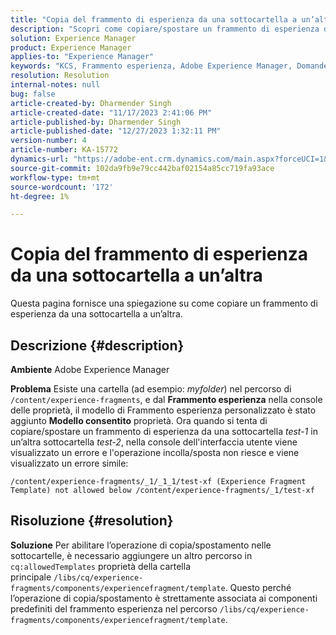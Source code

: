 ```yaml
---
title: "Copia del frammento di esperienza da una sottocartella a un’altra"
description: "Scopri come copiare/spostare un frammento di esperienza da una sottocartella a un’altra."
solution: Experience Manager
product: Experience Manager
applies-to: "Experience Manager"
keywords: "KCS, Frammento esperienza, Adobe Experience Manager, Domande frequenti, Copia, sottocartella"
resolution: Resolution
internal-notes: null
bug: false
article-created-by: Dharmender Singh
article-created-date: "11/17/2023 2:41:06 PM"
article-published-by: Dharmender Singh
article-published-date: "12/27/2023 1:32:11 PM"
version-number: 4
article-number: KA-15772
dynamics-url: "https://adobe-ent.crm.dynamics.com/main.aspx?forceUCI=1&pagetype=entityrecord&etn=knowledgearticle&id=a32caf50-5785-ee11-8179-6045bd006239"
source-git-commit: 102da9fb9e79cc442baf02154a85cc719fa93ace
workflow-type: tm+mt
source-wordcount: '172'
ht-degree: 1%

---
```


# Copia del frammento di esperienza da una sottocartella a un’altra


Questa pagina fornisce una spiegazione su come copiare un frammento di esperienza da una sottocartella a un’altra.

## Descrizione {#description}


<b>Ambiente</b>
Adobe Experience Manager

<b>Problema</b>
Esiste una cartella (ad esempio: *myfolder*) nel percorso di `/content/experience-fragments`, e dal <b>Frammento esperienza</b> nella console delle proprietà, il modello di Frammento esperienza personalizzato è stato aggiunto <b>Modello consentito</b> proprietà.
Ora quando si tenta di copiare/spostare un frammento di esperienza da una sottocartella *test-1* in un’altra sottocartella *test-2*, nella console dell&#39;interfaccia utente viene visualizzato un errore e l&#39;operazione incolla/sposta non riesce e viene visualizzato un errore simile:


```
/content/experience-fragments/_1/_1_1/test-xf (Experience Fragment Template) not allowed below /content/experience-fragments/_1/test-xf
```



## Risoluzione {#resolution}


<b>Soluzione</b>
Per abilitare l’operazione di copia/spostamento nelle sottocartelle, è necessario aggiungere un altro percorso in `cq:allowedTemplates` proprietà della cartella principale `/libs/cq/experience-fragments/components/experiencefragment/template`.
Questo perché l’operazione di copia/spostamento è strettamente associata ai componenti predefiniti del frammento esperienza nel percorso `/libs/cq/experience-fragments/components/experiencefragment/template`.
